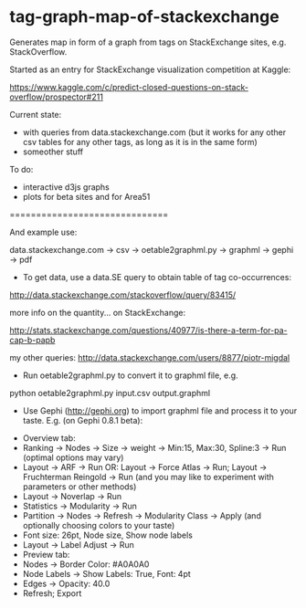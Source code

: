 tag-graph-map-of-stackexchange
==============================

Generates map in form of a graph from tags on StackExchange sites, e.g. StackOverflow.

Started as an entry for StackExchange visualization competition at Kaggle:

https://www.kaggle.com/c/predict-closed-questions-on-stack-overflow/prospector#211

Current state:

* with queries from data.stackexchange.com (but it works for any other csv tables
		for any other tags, as long as it is in the same form)
* someother stuff

To do:
* interactive d3js graphs
* plots for beta sites and for Area51 

==============================

And example use:

data.stackexchange.com -> csv -> oetable2graphml.py -> graphml -> gephi -> pdf


- To get data, use a data.SE query to obtain table of tag co-occurrences:

 http://data.stackexchange.com/stackoverflow/query/83415/
	
 more info on the quantity... on StackExchange:

 http://stats.stackexchange.com/questions/40977/is-there-a-term-for-pa-cap-b-papb

 my other queries: http://data.stackexchange.com/users/8877/piotr-migdal

- Run oetable2graphml.py to convert it to graphml file, e.g.

 python oetable2graphml.py input.csv output.graphml

- Use Gephi (http://gephi.org) to import graphml file and process it to your taste.
E.g. (on Gephi 0.8.1 beta): 

* Overview tab:
 * Ranking -> Nodes -> Size -> weight -> Min:15, Max:30, Spline:3 -> Run
  (optimal options may vary)
 * Layout -> ARF -> Run
  OR: Layout -> Force Atlas -> Run; Layout -> Fruchterman Reingold -> Run
   (and you may like to experiment with parameters or other methods)
 * Layout -> Noverlap -> Run
 * Statistics -> Modularity -> Run
 * Partition -> Nodes -> Refresh -> Modularity Class -> Apply
    	(and optionally choosing colors to your taste)
 * Font size: 26pt, Node size, Show node labels
 * Layout -> Label Adjust -> Run
* Preview tab: 
 * Nodes -> Border Color: #A0A0A0
 * Node Labels -> Show Labels: True, Font: 4pt  
 * Edges -> Opacity: 40.0
 * Refresh; Export


